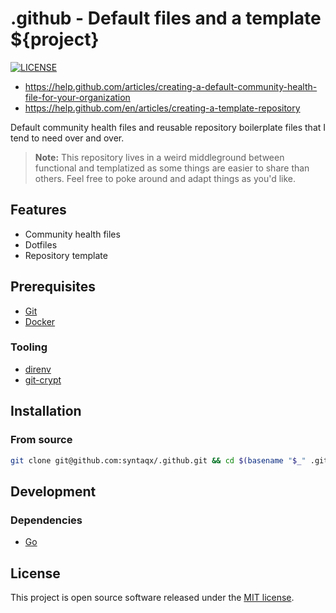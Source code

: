 # .github - Default files and a template ${project}

[![LICENSE](https://img.shields.io/badge/license-MIT-lightgrey.svg)](https://github.com/syntaqx/.github/blob/master/LICENSE)

- <https://help.github.com/articles/creating-a-default-community-health-file-for-your-organization>
- <https://help.github.com/en/articles/creating-a-template-repository>

Default community health files and reusable repository boilerplate files that
I tend to need over and over.

> **Note:** This repository lives in a weird middleground between functional and
> templatized as some things are easier to share than others. Feel free to poke
> around and adapt things as you'd like.

## Features

- Community health files
- Dotfiles
- Repository template

## Prerequisites

- [Git](https://git-scm.com/)
- [Docker](https://www.docker.com/)

### Tooling

- [direnv](https://direnv.net/)
- [git-crypt](https://www.agwa.name/projects/git-crypt/)

## Installation

### From source

```sh
git clone git@github.com:syntaqx/.github.git && cd $(basename "$_" .git)
```

## Development

### Dependencies

- [Go](https://golang.org/)

## License

[mit]: https://opensource.org/licenses/MIT

This project is open source software released under the [MIT license][mit].
